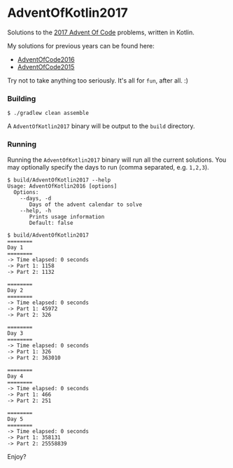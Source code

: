 AdventOfKotlin2017
===

Solutions to the [2017 Advent Of Code](http://adventofcode.com/2017) problems, written in Kotlin.

My solutions for previous years can be found here:
- [AdventOfCode2016](https://github.com/damianw/AdventOfKotlin2016)
- [AdventOfCode2015](https://github.com/damianw/AdventOfKotlin)

Try not to take anything too seriously. It's all for `fun`, after all. :)

### Building

```
$ ./gradlew clean assemble
```

A `AdventOfKotlin2017` binary will be output to the `build` directory.

### Running

Running the `AdventOfKotlin2017` binary will run all the current solutions. You may optionally specify the days to run (comma separated, e.g. `1,2,3`).

```
$ build/AdventOfKotlin2017 --help
Usage: AdventOfKotlin2016 [options]
  Options:
    --days, -d
       Days of the advent calendar to solve
    --help, -h
       Prints usage information
       Default: false

$ build/AdventOfKotlin2017
========
Day 1
========
-> Time elapsed: 0 seconds
-> Part 1: 1158
-> Part 2: 1132

========
Day 2
========
-> Time elapsed: 0 seconds
-> Part 1: 45972
-> Part 2: 326

========
Day 3
========
-> Time elapsed: 0 seconds
-> Part 1: 326
-> Part 2: 363010

========
Day 4
========
-> Time elapsed: 0 seconds
-> Part 1: 466
-> Part 2: 251

========
Day 5
========
-> Time elapsed: 0 seconds
-> Part 1: 358131
-> Part 2: 25558839
```

Enjoy?
